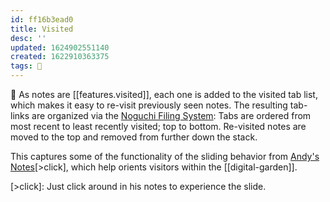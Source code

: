 ```yaml
---
id: ff16b3ead0
title: Visited
desc: ''
updated: 1624902551140
created: 1622910363375
tags: 🌿
---
```


🥾 As notes are [[features.visited]], each one is added to the visited tab list, which makes it easy to re-visit previously seen notes. The resulting tab-links are organized via the [Noguchi Filing System](https://lifehacker.com/the-noguchi-filing-system-keeps-paper-documents-organiz-1593529432): Tabs are ordered from most recent to least recently visited; top to bottom. Re-visited notes are moved to the top and removed from further down the stack.

This captures some of the functionality of the sliding behavior from [Andy's Notes](https://notes.andymatuschak.org/About_these_notes)[>click], which help orients visitors within the [[digital-garden]].

[>click]: Just click around in his notes to experience the slide.
